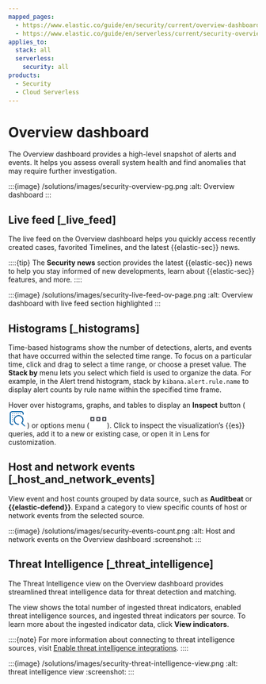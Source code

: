 ```yaml
---
mapped_pages:
  - https://www.elastic.co/guide/en/security/current/overview-dashboard.html
  - https://www.elastic.co/guide/en/serverless/current/security-overview-dashboard.html
applies_to:
  stack: all
  serverless:
    security: all
products:
  - Security
  - Cloud Serverless
---
```


# Overview dashboard

The Overview dashboard provides a high-level snapshot of alerts and events. It helps you assess overall system health and find anomalies that may require further investigation.

:::{image} /solutions/images/security-overview-pg.png
:alt: Overview dashboard
:::


## Live feed [_live_feed]

The live feed on the Overview dashboard helps you quickly access recently created cases, favorited Timelines, and the latest {{elastic-sec}} news.

::::{tip}
The **Security news** section provides the latest {{elastic-sec}} news to help you stay informed of new developments, learn about {{elastic-sec}} features, and more.
::::


:::{image} /solutions/images/security-live-feed-ov-page.png
:alt: Overview dashboard with live feed section highlighted
:::


## Histograms [_histograms]

Time-based histograms show the number of detections, alerts, and events that have occurred within the selected time range. To focus on a particular time, click and drag to select a time range, or choose a preset value. The **Stack by** menu lets you select which field is used to organize the data. For example, in the Alert trend histogram, stack by `kibana.alert.rule.name` to display alert counts by rule name within the specified time frame.

Hover over histograms, graphs, and tables to display an **Inspect** button (![Inspect icon](/solutions/images/security-inspect-icon.png "title =20x20")) or options menu (![Three-dot menu icon](/solutions/images/security-three-dot-icon.png "title =20x20")). Click to inspect the visualization’s {{es}} queries, add it to a new or existing case, or open it in Lens for customization.


## Host and network events [_host_and_network_events]

View event and host counts grouped by data source, such as **Auditbeat** or **{{elastic-defend}}**. Expand a category to view specific counts of host or network events from the selected source.

:::{image} /solutions/images/security-events-count.png
:alt: Host and network events on the Overview dashboard
:screenshot:
:::


## Threat Intelligence [_threat_intelligence]

The Threat Intelligence view on the Overview dashboard provides streamlined threat intelligence data for threat detection and matching.

The view shows the total number of ingested threat indicators, enabled threat intelligence sources, and ingested threat indicators per source. To learn more about the ingested indicator data, click **View indicators**.

::::{note}
For more information about connecting to threat intelligence sources, visit [Enable threat intelligence integrations](/solutions/security/get-started/enable-threat-intelligence-integrations.md).
::::


:::{image} /solutions/images/security-threat-intelligence-view.png
:alt: threat intelligence view
:screenshot:
:::

